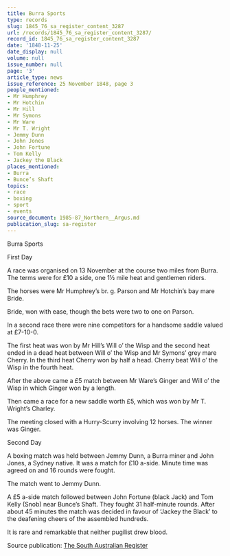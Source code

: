 ```yaml
---
title: Burra Sports
type: records
slug: 1845_76_sa_register_content_3287
url: /records/1845_76_sa_register_content_3287/
record_id: 1845_76_sa_register_content_3287
date: '1848-11-25'
date_display: null
volume: null
issue_number: null
page: '3'
article_type: news
issue_reference: 25 November 1848, page 3
people_mentioned:
- Mr Humphrey
- Mr Hotchin
- Mr Hill
- Mr Symons
- Mr Ware
- Mr T. Wright
- Jemmy Dunn
- John Jones
- John Fortune
- Tom Kelly
- Jackey the Black
places_mentioned:
- Burra
- Bunce’s Shaft
topics:
- race
- boxing
- sport
- events
source_document: 1985-87_Northern__Argus.md
publication_slug: sa-register
---
```


Burra Sports

First Day

A race was organised on 13 November at the course two miles from Burra.  The terms were for £10 a side, one 1½ mile heat and gentlemen riders.

The horses were Mr Humphrey’s br. g. Parson and Mr Hotchin’s bay mare Bride.

Bride, won with ease, though the bets were two to one on Parson.

In a second race there were nine competitors for a handsome saddle valued at £7-10-0.

The first heat was won by Mr Hill’s Will o’ the Wisp and the second heat ended in a dead heat between Will o’ the Wisp and Mr Symons’ grey mare Cherry.  In the third heat Cherry won by half a head.  Cherry beat Will o’ the Wisp in the fourth heat.

After the above came a £5 match between Mr Ware’s Ginger and Will o’ the Wisp in which Ginger won by a length.

Then came a race for a new saddle worth £5, which was won by Mr T. Wright’s Charley.

The meeting closed with a Hurry-Scurry involving 12 horses.  The winner was Ginger.

Second Day

A boxing match was held between Jemmy Dunn, a Burra miner and John Jones, a Sydney native.  It was a match for £10 a-side.  Minute time was agreed on and 16 rounds were fought.

The match went to Jemmy Dunn.

A £5 a-side match followed between John Fortune (black Jack) and Tom Kelly (Snob) near Bunce’s Shaft.  They fought 31 half-minute rounds.  After about 45 minutes the match was decided in favour of ‘Jackey the Black’ to the deafening cheers of the assembled hundreds.

It is rare and remarkable that neither pugilist drew blood.

Source publication: [The South Australian Register](/publications/sa-register/)
